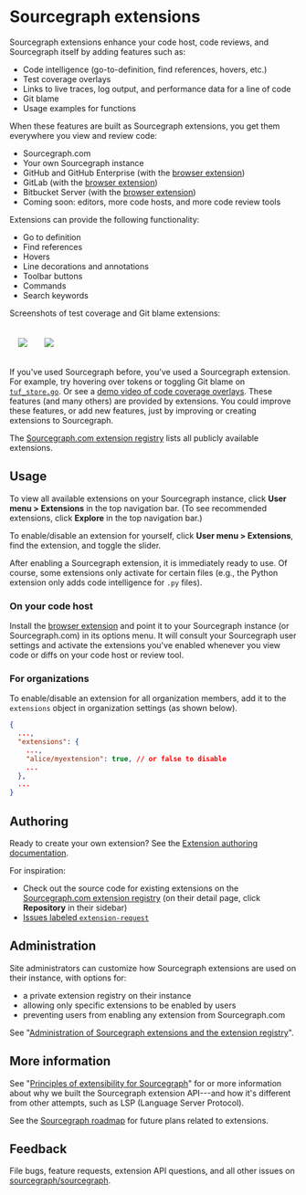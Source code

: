 # Sourcegraph extensions

Sourcegraph extensions enhance your code host, code reviews, and Sourcegraph itself by adding features such as:

- Code intelligence (go-to-definition, find references, hovers, etc.)
- Test coverage overlays
- Links to live traces, log output, and performance data for a line of code
- Git blame
- Usage examples for functions

When these features are built as Sourcegraph extensions, you get them everywhere you view and review code:

- Sourcegraph.com
- Your own Sourcegraph instance
- GitHub and GitHub Enterprise (with the [browser extension](../integration/browser_extension.md))
- GitLab (with the [browser extension](../integration/browser_extension.md))
- Bitbucket Server (with the [browser extension](../integration/browser_extension.md))
- Coming soon: editors, more code hosts, and more code review tools

Extensions can provide the following functionality:

- Go to definition
- Find references
- Hovers
- Line decorations and annotations
- Toolbar buttons
- Commands
- Search keywords

Screenshots of test coverage and Git blame extensions:

<div style="text-align:center;margin:20px 0;display:flex">
<a href="https://github.com/sourcegraph/sourcegraph-codecov" target="_blank"><img src="https://user-images.githubusercontent.com/1976/45107396-53d56880-b0ee-11e8-96e9-ca83e991101c.png" style="padding:15px"></a>
<a href="https://github.com/sourcegraph/sourcegraph-git-extras" target="_blank"><img src="https://user-images.githubusercontent.com/1976/47624533-f3a1e800-dada-11e8-81d9-3d4bd67fc08a.png" style="padding:15px"></a>
</div>

If you've used Sourcegraph before, you've used a Sourcegraph extension. For example, try hovering over tokens or toggling Git blame on [`tuf_store.go`](https://sourcegraph.com/github.com/theupdateframework/notary/-/blob/server/storage/tuf_store.go). Or see a [demo video of code coverage overlays](https://www.youtube.com/watch?v=j1eWBa3rWH8). These features (and many others) are provided by extensions. You could improve these features, or add new features, just by improving or creating extensions to Sourcegraph.

The [Sourcegraph.com extension registry](https://sourcegraph.com/extensions) lists all publicly available extensions.

## Usage

To view all available extensions on your Sourcegraph instance, click **User menu > Extensions** in the top navigation bar. (To see recommended extensions, click **Explore** in the top navigation bar.)

To enable/disable an extension for yourself, click **User menu > Extensions**, find the extension, and toggle the slider.

After enabling a Sourcegraph extension, it is immediately ready to use. Of course, some extensions only activate for certain files (e.g., the Python extension only adds code intelligence for `.py` files).

### On your code host

Install the [browser extension](../integration/browser_extension.md) and point it to your Sourcegraph instance (or Sourcegraph.com) in its options menu. It will consult your Sourcegraph user settings and activate the extensions you've enabled whenever you view code or diffs on your code host or review tool.

### For organizations

To enable/disable an extension for all organization members, add it to the `extensions` object in organization settings (as shown below).

```json
{
  ...,
  "extensions": {
    ...,
    "alice/myextension": true, // or false to disable
    ...
  },
  ...
}
```

## Authoring

Ready to create your own extension? See the [Extension authoring documentation](authoring/index.md).

For inspiration:
- Check out the source code for existing extensions on the [Sourcegraph.com extension registry](https://sourcegraph.com/extensions) (on their detail page, click **Repository** in their sidebar)
- [Issues labeled `extension-request`](https://github.com/sourcegraph/sourcegraph/issues?q=is%3Aopen+is%3Aissue+label%3Aextension-request)

## Administration

Site administrators can customize how Sourcegraph extensions are used on their instance, with options for:

- a private extension registry on their instance
- allowing only specific extensions to be enabled by users
- preventing users from enabling any extension from Sourcegraph.com

See "[Administration of Sourcegraph extensions and the extension registry](../admin/extensions/index.md)".

## More information

See "[Principles of extensibility for Sourcegraph](principles.md)" for or more information about why we built the Sourcegraph extension API---and how it's different from other attempts, such as LSP (Language Server Protocol).

See the [Sourcegraph roadmap](../dev/roadmap.md) for future plans related to extensions.

## Feedback

File bugs, feature requests, extension API questions, and all other issues on [sourcegraph/sourcegraph](https://github.com/sourcegraph/sourcegraph/issues).
